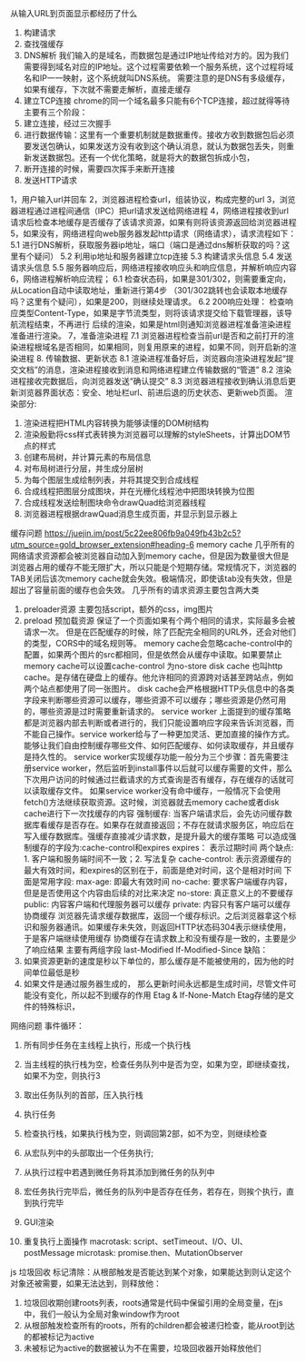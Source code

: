 从输入URL到页面显示都经历了什么
1. 构建请求
2. 查找强缓存
3. DNS解析
我们输入的是域名，而数据包是通过IP地址传给对方的。因为我们需要得到域名对应的IP地址。这个过程需要依赖一个服务系统，这个过程将域名和IP一一映射，这个系统就叫DNS系统。
需要注意的是DNS有多级缓存，如果有缓存，下次就不需要走解析，直接走缓存
4. 建立TCP连接
chrome的同一个域名最多只能有6个TCP连接，超过就得等待
主要有三个阶段：
  1. 建立连接，经过三次握手
  2. 进行数据传输：这里有一个重要机制就是数据重传。接收方收到数据包后必须要发送包确认，如果发送方没有收到这个确认消息，就认为数据包丢失，则重新发送数据包。还有一个优化策略，就是将大的数据包拆成小包，
  3. 断开连接的时候，需要四次挥手来断开连接
5. 发送HTTP请求


1，用户输入url并回车
2，浏览器进程检查url，组装协议，构成完整的url
3，浏览器进程通过进程间通信（IPC）把url请求发送给网络进程
4，网络进程接收到url请求后检查本地缓存是否缓存了该请求资源，如果有则将该资源返回给浏览器进程
5，如果没有，网络进程向web服务器发起http请求（网络请求），请求流程如下：
    5.1 进行DNS解析，获取服务器ip地址，端口（端口是通过dns解析获取的吗？这里有个疑问）
    5.2 利用ip地址和服务器建立tcp连接
    5.3 构建请求头信息
    5.4 发送请求头信息
    5.5 服务器响应后，网络进程接收响应头和响应信息，并解析响应内容
6，网络进程解析响应流程；
    6.1 检查状态码，如果是301/302，则需要重定向，从Location自动中读取地址，重新进行第4步
        （301/302跳转也会读取本地缓存吗？这里有个疑问），如果是200，则继续处理请求。
    6.2 200响应处理：
        检查响应类型Content-Type，如果是字节流类型，则将该请求提交给下载管理器，该导航流程结束，不再进行
        后续的渲染，如果是html则通知浏览器进程准备渲染进程准备进行渲染。
7，准备渲染进程
    7.1 浏览器进程检查当前url是否和之前打开的渲染进程根域名是否相同，如果相同，则复用原来的进程，如果不同，则开启新的渲染进程
8. 传输数据、更新状态
    8.1 渲染进程准备好后，浏览器向渲染进程发起“提交文档”的消息，渲染进程接收到消息和网络进程建立传输数据的“管道”
    8.2 渲染进程接收完数据后，向浏览器发送“确认提交”
    8.3 浏览器进程接收到确认消息后更新浏览器界面状态：安全、地址栏url、前进后退的历史状态、更新web页面。
渲染部分:
  1. 渲染进程把HTML内容转换为能够读懂的DOM树结构
  2. 渲染殷勤将css样式表转换为浏览器可以理解的styleSheets，计算出DOM节点的样式
  3. 创建布局树，并计算元素的布局信息
  4. 对布局树进行分层，并生成分层树
  5. 为每个图层生成绘制列表，并将其提交到合成线程
  6. 合成线程把图层分成图块，并在光栅化线程池中把图块转换为位图
  7. 合成线程发送绘制图块命令drawQuad给浏览器线程
  8. 浏览器进程根据drawQuad消息生成页面，并显示到显示器上

缓存问题
https://juejin.im/post/5c22ee806fb9a049fb43b2c5?utm_source=gold_browser_extension#heading-6
memory cache
几乎所有的网络请求资源都会被浏览器自动加入到memory cache，但是因为数量很大但是浏览器占用的缓存不能无限扩大，所以只能是个短期存储。常规情况下，浏览器的TAB关闭后该次memory cache就会失效。极端情况，即使该tab没有失效，但是超出了容量前面的缓存也会失效。
几乎所有的请求资源主要包含两大类
1. preloader资源 主要包括script，额外的css，img图片
2. preload 预加载资源
保证了一个页面如果有个两个相同的请求，实际最多会被请求一次。
但是在匹配缓存的时候，除了匹配完全相同的URL外，还会对他们的类型，CORS中的域名规则等。
memory cache会忽略cache-control中的配置，如果两个图片的src都相同，但是依然会从缓存中读取。如果要禁止memory cache可以设置cache-control 为no-store
disk cache
也叫http cache。是存储在硬盘上的缓存。他允许相同的资源跨对话甚至跨站点，例如两个站点都使用了同一张图片。
disk cache会严格根据HTTP头信息中的各类字段来判断哪些资源可以缓存，哪些资源不可以缓存；哪些资源是仍然可用的，哪些资源是过时需要重新请求的。
service worker
上面提到的缓存策略都是浏览器内部去判断或者进行的，我们只能设置响应字段来告诉浏览器，而不能自己操作。service worker给与了一种更加灵活、更加直接的操作方式。能够让我们自由控制缓存哪些文件、如何匹配缓存、如何读取缓存，并且缓存是持久性的。
service worker实现缓存功能一般分为三个步骤：首先需要注册service worker，然后监听到install事件以后就可以缓存需要的文件，那么下次用户访问的时候通过拦截请求的方式查询是否有缓存，存在缓存的话就可以读取缓存文件。
如果service worker没有命中缓存，一般情况下会使用fetch()方法继续获取资源。这时候，浏览器就去memory cache或者disk cache进行下一次找缓存的内容
强制缓存:
当客户端请求后，会先访问缓存数据库看缓存是否存在。如果存在就直接返回；不存在就请求服务区，响应后在写入缓存数据库。强缓存直接减少请求数，是提升最大的缓存策略
可以造成强制缓存的字段为:cache-control和expires
expires： 表示过期时间
  两个缺点: 1. 客户端和服务端时间不一致；2. 写法复杂
cache-control: 表示资源缓存的最大有效时间，和expires的区别在于，前面是绝对时间，这个是相对时间
下面是常用字段:
max-age: 即最大有效时间
no-cache: 要求客户端缓存内容，但是是否使用这个内容由后续的对比来决定
no-store: 真正意义上的不要缓存
public: 内容客户端和代理服务器可以缓存
private: 内容只有客户端可以缓存
协商缓存
浏览器先请求缓存数据库，返回一个缓存标识。之后浏览器拿这个标识和服务器通讯。如果缓存未失效，则返回HTTP状态码304表示继续使用，于是客户端继续使用缓存
协商缓存在请求数上和没有缓存是一致的，主要是少了响应结果
主要有两组字段
last-Modified If-Modified-Since
缺陷： 
1. 如果资源更新的速度是秒以下单位的，那么缓存是不能被使用的，因为他的时间单位最低是秒
2. 如果文件是通过服务器生成的， 那么更新时间永远都是生成时间，尽管文件可能没有变化，所以起不到缓存的作用
Etag & If-None-Match
Etag存储的是文件的特殊标识，

网络问题
事件循环：
1. 所有同步任务在主线程上执行，形成一个执行栈
2. 当主线程的执行栈为空，检查任务队列中是否为空，如果为空，即继续查找，如果不为空，则执行3
3. 取出任务队列的首部，压入执行栈
4. 执行任务
5. 检查执行栈，如果执行栈为空，则调回第2部，如不为空，则继续检查

1. 从宏队列中的头部取出一个任务执行;
2. 从执行过程中若遇到微任务将其添加到微任务的队列中
3. 宏任务执行完毕后，微任务的队列中是否存在任务，若存在，则挨个执行，直到执行完毕
4. GUI渲染
5. 重复执行上面操作
macrotask:
  script、setTimeout、I/O、UI、postMessage
microtask:
  promise.then、MutationObserver

js 垃圾回收
标记清除：从根部触发是否能达到某个对象，如果能达到则认定这个对象还被需要，如果无法达到，则释放他：
1. 垃圾回收期创建roots列表，roots通常是代码中保留引用的全局变量，在js中，我们一般认为全局对象window作为root
2. 从根部触发检查所有的roots，所有的children都会被递归检查，能从root到达的都被标记为active
3. 未被标记为active的数据被认为不在需要，垃圾回收器开始释放他们
